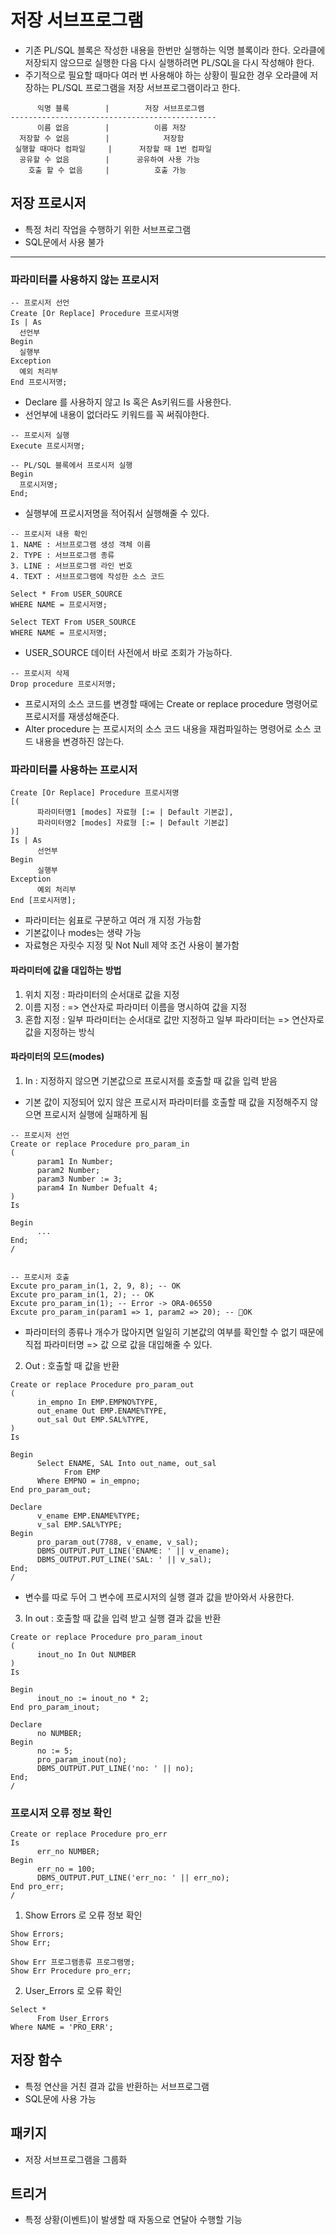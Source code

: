# 저장 서브프로그램
- 기존 PL/SQL 블록은 작성한 내용을 한번만 실행하는 익명 블록이라 한다. 오라클에 저장되지 않으므로 실행한 다음 다시 실행하려면 PL/SQL을 다시 작성해야 한다.
- 주기적으로 필요할 때마다 여러 번 사용해야 하는 상황이 필요한 경우 오라클에 저장하는 PL/SQL 프로그램을 저장 서브프로그램이라고 한다.

```
      익명 블록        |        저장 서브프로그램
----------------------------------------------
      이름 없음        |          이름 저장
  저장할 수 없음        |            저장함
 실행할 때마다 컴파일     |      저장할 때 1번 컴파일
  공유할 수 없음        |      공유하여 사용 가능
    호출 할 수 없음     |          호출 가능
```


## 저장 프로시저
- 특정 처리 작업을 수행하기 위한 서브프로그램
- SQL문에서 사용 불가
---
### 파라미터를 사용하지 않는 프로시저
```
-- 프로시저 선언
Create [Or Replace] Procedure 프로시저명
Is | As
  선언부
Begin
  실행부
Exception
  예외 처리부
End 프로시저명;
```
- Declare 를 사용하지 않고 Is 혹은 As키워드를 사용한다.
- 선언부에 내용이 없더라도 키워드를 꼭 써줘야한다.

```
-- 프로시저 실행
Execute 프로시저명;
```

```
-- PL/SQL 블록에서 프로시저 실행
Begin
  프로시저명;
End;
```
- 실행부에 프로시저명을 적어줘서 실행해줄 수 있다.

```
-- 프로시저 내용 확인
1. NAME : 서브프로그램 생성 객체 이름
2. TYPE : 서브프로그램 종류
3. LINE : 서브프로그램 라인 번호
4. TEXT : 서브프로그램에 작성한 소스 코드

Select * From USER_SOURCE
WHERE NAME = 프로시저명;

Select TEXT From USER_SOURCE
WHERE NAME = 프로시저명;
```
- USER_SOURCE 데이터 사전에서 바로 조회가 가능하다.

```
-- 프로시저 삭제
Drop procedure 프로시저명;
```

- 프로시저의 소스 코드를 변경할 때에는 Create or replace procedure 명령어로 프로시저를 재생성해준다.
- Alter procedure 는 프로시저의 소스 코드 내용을 재컴파일하는 명령어로 소스 코드 내용을 변경하진 않는다.


### 파라미터를 사용하는 프로시저
```
Create [Or Replace] Procedure 프로시저명
[(
      파라미터명1 [modes] 자료형 [:= | Default 기본값],
      파라미터명2 [modes] 자료형 [:= | Default 기본값]
)]
Is | As
      선언부
Begin
      실행부
Exception
      예외 처리부
End [프로시저명];
```
- 파라미터는 쉼표로 구분하고 여러 개 지정 가능함
- 기본값이나 modes는 생략 가능
- 자료형은 자릿수 지정 및 Not Null 제약 조건 사용이 불가함


#### 파라미터에 값을 대입하는 방법
1. 위치 지정 : 파라미터의 순서대로 값을 지정
2. 이름 지정 : => 연산자로 파라미터 이름을 명시하여 값을 지정
3. 혼합 지정 : 일부 파라미터는 순서대로 값만 지정하고 일부 파라미터는 => 연산자로 값을 지정하는 방식


#### 파라미터의 모드(modes)
1. In : 지정하지 않으면 기본값으로 프로시저를 호출할 때 값을 입력 받음
- 기본 값이 지정되어 있지 않은 프로시저 파라미터를 호출할 때 값을 지정해주지 않으면 프로시저 실행에 실패하게 됨
```
-- 프로시저 선언
Create or replace Procedure pro_param_in
(
      param1 In Number;
      param2 Number;
      param3 Number := 3;
      param4 In Number Defualt 4;
)
Is

Begin
      ...
End;
/


-- 프로시저 호출
Excute pro_param_in(1, 2, 9, 8); -- OK
Excute pro_param_in(1, 2); -- OK
Excute pro_param_in(1); -- Error -> ORA-06550
Excute pro_param_in(param1 => 1, param2 => 20); -- OK
```
- 파라미터의 종류나 개수가 많아지면 일일히 기본값의 여부를 확인할 수 없기 때문에 직접 파라미터명 => 값 으로 값을 대입해줄 수 있다.


2. Out : 호출할 때 값을 반환
```
Create or replace Procedure pro_param_out
(
      in_empno In EMP.EMPNO%TYPE,
      out_ename Out EMP.ENAME%TYPE,
      out_sal Out EMP.SAL%TYPE,
)
Is

Begin
      Select ENAME, SAL Into out_name, out_sal
            From EMP
      Where EMPNO = in_empno;
End pro_param_out;
```

```
Declare
      v_ename EMP.ENAME%TYPE;
      v_sal EMP.SAL%TYPE;
Begin
      pro_param_out(7788, v_ename, v_sal);
      DBMS_OUTPUT.PUT_LINE('ENAME: ' || v_ename);
      DBMS_OUTPUT.PUT_LINE('SAL: ' || v_sal);
End;
/
```
- 변수를 따로 두어 그 변수에 프로시저의 실행 결과 값을 받아와서 사용한다.


3. In out : 호출할 때 값을 입력 받고 실행 결과 값을 반환
```
Create or replace Procedure pro_param_inout
(
      inout_no In Out NUMBER
)
Is

Begin
      inout_no := inout_no * 2;
End pro_param_inout;
```

```
Declare
      no NUMBER;
Begin
      no := 5;
      pro_param_inout(no);
      DBMS_OUTPUT.PUT_LINE('no: ' || no);
End;
/
```


### 프로시저 오류 정보 확인
```
Create or replace Procedure pro_err
Is
      err_no NUMBER;
Begin
      err_no = 100;
      DBMS_OUTPUT.PUT_LINE('err_no: ' || err_no);
End pro_err;
/
```

1. Show Errors 로 오류 정보 확인
```
Show Errors;
Show Err;
```

```
Show Err 프로그램종류 프로그램명;
Show Err Procedure pro_err;
```

2. User_Errors 로 오류 확인
```
Select *
      From User_Errors
Where NAME = 'PRO_ERR';
```


## 저장 함수
- 특정 연산을 거친 결과 값을 반환하는 서브프로그램
- SQL문에 사용 가능


## 패키지
- 저장 서브프로그램을 그룹화


## 트리거
- 특정 상황(이벤트)이 발생할 때 자동으로 연달아 수행할 기능


